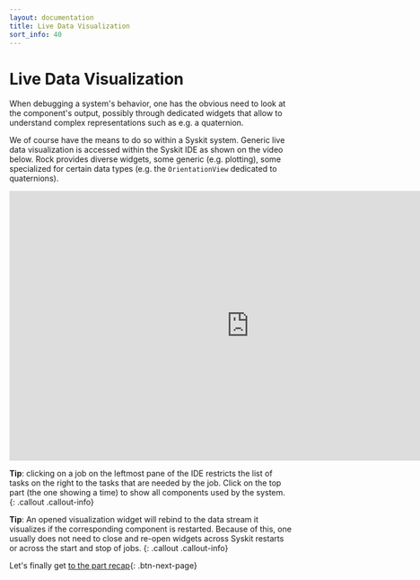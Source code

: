 ```yaml
---
layout: documentation
title: Live Data Visualization
sort_info: 40
---
```


# Live Data Visualization

When debugging a system's behavior, one has the obvious need to look at the
component's output, possibly through dedicated widgets that allow to understand
complex representations such as e.g. a quaternion.

We of course have the means to do so within a Syskit system. Generic live data
visualization is accessed within the Syskit IDE as shown on the video below. Rock
provides diverse widgets, some generic (e.g. plotting), some specialized for certain
data types (e.g. the `OrientationView` dedicated to quaternions).

<div class="fluid-video">
<iframe width="853" height="480" src="https://www.youtube.com/embed/IBeR6wbvBIg?rel=0&amp;showinfo=0" frameborder="0" allowfullscreen></iframe>
</div>

**Tip**: clicking on a job on the leftmost pane of the IDE restricts the list of
tasks on the right to the tasks that are needed by the job. Click on the top part
(the one showing a time) to show all components used by the system.
{: .callout .callout-info}

**Tip**: An opened visualization widget will rebind to the data stream it visualizes if
the corresponding component is restarted. Because of this, one usually does not
need to close and re-open widgets across Syskit restarts or across the start
and stop of jobs.
{: .callout .callout-info}

Let's finally get [to the part recap](recap.html){: .btn-next-page}
